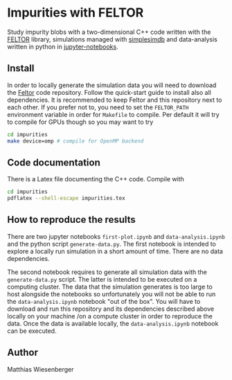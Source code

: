 # Impurities with FELTOR

Study impurity blobs with a two-dimensional C++ code written with the [FELTOR](https://feltor-dev.github.io)
library, simulations managed with [simplesimdb](https://pypi.org/project/simplesimdb/) and data-analysis written in python in [jupyter-notebooks](https://jupyter.org).

## Install
In order to locally generate the simulation data you will need to download the
[Feltor](https://github.com/feltor-dev/feltor) code repository.  Follow the
quick-start guide to install also all dependencies.  It is recommended to keep
Feltor and this repository next to each other.  If you prefer not to, you need
to set the `FELTOR_PATH` environment variable in order for `Makefile`
to compile. Per default it will try to compile for GPUs though so you may want
to try
```bash
cd impurities
make device=omp # compile for OpenMP backend
```

## Code documentation
There is a Latex file documenting the C++ code. Compile with
```bash
cd impurities
pdflatex --shell-escape impurities.tex
```

## How to reproduce the results

There are two jupyter notebooks `first-plot.ipynb` and `data-analysis.ipynb`
and the python script `generate-data.py`.
The first notebook is intended to explore a locally run simulation in a short amount of time.
There are no data dependencies.

The second notebook requires to generate all simulation data with the `generate-data.py` script.
The latter is intended to be executed on a computing cluster.
The data that the simulation generates is too large to host alongside the
notebooks so unfortunately you will not be able to run the `data-analysis.ipynb` notebook
"out of the box". You will have to download and run this repository and its dependencies
described above locally on your machine /on a compute cluster in order to reproduce the data.
Once the data is available locally, the `data-analysis.ipynb` notebook can be executed.

## Author
Matthias Wiesenberger
